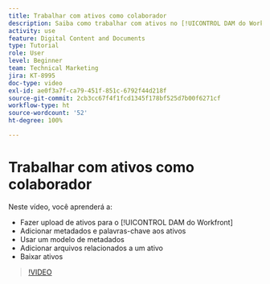 ```yaml
---
title: Trabalhar com ativos como colaborador
description: Saiba como trabalhar com ativos no [!UICONTROL DAM do Workfront].
activity: use
feature: Digital Content and Documents
type: Tutorial
role: User
level: Beginner
team: Technical Marketing
jira: KT-8995
doc-type: video
exl-id: ae0f3a7f-ca79-451f-851c-6792f44d218f
source-git-commit: 2cb3cc67f4f1fcd1345f178bf525d7b00f6271cf
workflow-type: ht
source-wordcount: '52'
ht-degree: 100%

---
```


# Trabalhar com ativos como colaborador

Neste vídeo, você aprenderá a:

* Fazer upload de ativos para o [!UICONTROL DAM do Workfront]
* Adicionar metadados e palavras-chave aos ativos
* Usar um modelo de metadados
* Adicionar arquivos relacionados a um ativo
* Baixar ativos

>[!VIDEO](https://video.tv.adobe.com/v/335255/?quality=12&learn=on)
